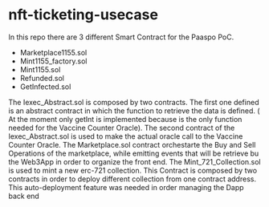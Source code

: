 # nft-ticketing-usecase
In this repo there are 3 different Smart Contract for the Paaspo PoC.

- Marketplace1155.sol
- Mint1155_factory.sol
- Mint1155.sol
- Refunded.sol
- GetInfected.sol

 The Iexec_Abstract.sol is composed by two contracts. The first one defined is an abstract contract in which the function to retrieve the data is defined. ( At the moment only getInt is implemented because is the only function needed for the Vaccine Counter Oracle). The second contract of the Iexec_Abstract.sol is used to make the actual oracle call to the Vaccine Counter Oracle. 
The Marketplace.sol contract orchestarte the Buy and Sell Operations of the marketplace, while emitting events that will be retrieve bu the Web3App in order to organize the front end.
The Mint_721_Collection.sol is used to mint a new erc-721 collection. This Contract is composed by two contracts in order to deploy different collection from one contract address. This auto-deployment feature was needed in order managing the Dapp back end
